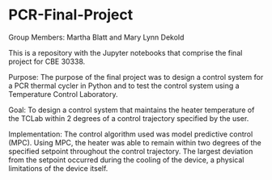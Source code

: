 # PCR-Final-Project
Group Members: Martha Blatt and Mary Lynn Dekold

This is a repository with the Jupyter notebooks that comprise the final project for CBE 30338.

Purpose: The purpose of the final project was to design a control system for a PCR thermal cycler in Python and to test the control system using a Temperature Control Laboratory. 

Goal: To design a control system that maintains the heater temperature of the TCLab within 2 degrees of a control trajectory specified by the user.

Implementation: The control algorithm used was model predictive control (MPC). Using MPC, the heater was able to remain within two degrees of the specified setpoint throughout the control trajectory. The largest deviation from the setpoint occurred during the cooling of the device, a physical limitations of the device itself. 
